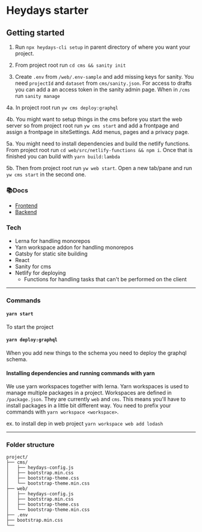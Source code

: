 # Heydays starter

## Getting started

1. Run `npx heydays-cli setup` in parent directory of where you want your project.

2. From project root run `cd cms && sanity init`

3. Create `.env` from `/web/.env-sample` and add missing keys for sanity. You need `projectId` and `dataset` from `cms/sanity.json`. For access to drafts you can add a an access token in the sanity admin page. When in `/cms` run `sanity manage`

4a. In project root run `yw cms deploy:graphql`

4b. You might want to setup things in the cms before you start the web server so from project root run `yw cms start` and add a frontpage and assign a frontpage in siteSettings. Add menus, pages and a privacy page.

5a. You might need to install dependencies and build the netlify functions. From project root run `cd web/src/netlify-functions && npm i`. Once that is finished you can build with `yarn build:lambda`

5b. Then from project root run `yw web start`. Open a new tab/pane and run `yw cms start` in the second one.

<!-- **_ GOTCHA _**
TL;DR If you're content is not showing on the page restart the server.

Content types without content won't be added into graphql. This means that you'll need to restart the server if you're adding content to a
content type which previously did not have content. -->

### 📚Docs

- [Frontend](./web/README.md)
- [Backend](./cms/README.md)

### Tech

- Lerna for handling monorepos
- Yarn workspace addon for handling monorepos
- Gatsby for static site building
- React
- Sanity for cms
- Netlify for deploying
  - Functions for handling tasks that can't be performed on the client

---

### Commands

#### `yarn start`

To start the project

#### `yarn deploy:graphql`

When you add new things to the schema you need to deploy the graphql schema.

#### Installing dependencies and running commands with yarn

We use yarn workspaces together with lerna. Yarn workspaces is used to manage multiple packages in a project. Workspaces are defined in `/package.json`. They are currently `web` and `cms`. This means you'll have to install packages in a little bit different way. You need to prefix your commands with `yarn workspace <workspace>`.

ex. to install dep in web project
`yarn workspace web add lodash`

---

### Folder structure

```
project/
├── cms/
│   ├── heydays-config.js
│   ├── bootstrap.min.css
│   ├── bootstrap-theme.css
│   └── bootstrap-theme.min.css
├── web/
│   ├── heydays-config.js
│   ├── bootstrap.min.css
│   ├── bootstrap-theme.css
│   └── bootstrap-theme.min.css
├── .env
├── bootstrap.min.css
└──
```
